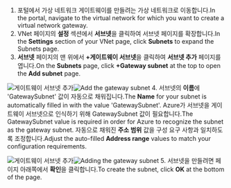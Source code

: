 1. <span data-ttu-id="3bf4e-101">포털에서 가상 네트워크 게이트웨이를 만들려는 가상 네트워크로 이동합니다.</span><span class="sxs-lookup"><span data-stu-id="3bf4e-101">In the portal, navigate to the virtual network for which you want to create a virtual network gateway.</span></span>
2. <span data-ttu-id="3bf4e-102">VNet 페이지의 **설정** 섹션에서 **서브넷**을 클릭하여 서브넷 페이지를 확장합니다.</span><span class="sxs-lookup"><span data-stu-id="3bf4e-102">In the **Settings** section of your VNet page, click **Subnets** to expand the Subnets page.</span></span>
3. <span data-ttu-id="3bf4e-103">**서브넷** 페이지의 맨 위에서 **+게이트웨이 서브넷**을 클릭하여 **서브넷 추가** 페이지를 엽니다.</span><span class="sxs-lookup"><span data-stu-id="3bf4e-103">On the **Subnets** page, click **+Gateway subnet** at the top to open the **Add subnet** page.</span></span>

  <span data-ttu-id="3bf4e-104">![게이트웨이 서브넷 추가](./media/vpn-gateway-add-gwsubnet-s2s-rm-portal-include/add-gw-subnet.png "게이트웨이 서브넷 추가")</span><span class="sxs-lookup"><span data-stu-id="3bf4e-104">![Add the gateway subnet](./media/vpn-gateway-add-gwsubnet-s2s-rm-portal-include/add-gw-subnet.png "Add the gateway subnet")</span></span>
4. <span data-ttu-id="3bf4e-105">서브넷의 **이름**에 'GatewaySubnet' 값이 자동으로 채워집니다.</span><span class="sxs-lookup"><span data-stu-id="3bf4e-105">The **Name** for your subnet is automatically filled in with the value 'GatewaySubnet'.</span></span> <span data-ttu-id="3bf4e-106">Azure가 서브넷을 게이트웨이 서브넷으로 인식하기 위해 GatewaySubnet 값이 필요합니다.</span><span class="sxs-lookup"><span data-stu-id="3bf4e-106">The GatewaySubnet value is required in order for Azure to recognize the subnet as the gateway subnet.</span></span> <span data-ttu-id="3bf4e-107">자동으로 채워진 **주소 범위** 값을 구성 요구 사항과 일치하도록 조정합니다.</span><span class="sxs-lookup"><span data-stu-id="3bf4e-107">Adjust the auto-filled **Address range** values to match your configuration requirements.</span></span>

  <span data-ttu-id="3bf4e-108">![게이트웨이 서브넷 추가](./media/vpn-gateway-add-gwsubnet-s2s-rm-portal-include/gwsubnetip.png "게이트웨이 서브넷 추가")</span><span class="sxs-lookup"><span data-stu-id="3bf4e-108">![Adding the gateway subnet](./media/vpn-gateway-add-gwsubnet-s2s-rm-portal-include/gwsubnetip.png "Adding the gateway subnet")</span></span>
5. <span data-ttu-id="3bf4e-109">서브넷을 만들려면 페이지 아래쪽에서 **확인**을 클릭합니다.</span><span class="sxs-lookup"><span data-stu-id="3bf4e-109">To create the subnet, click **OK** at the bottom of the page.</span></span>